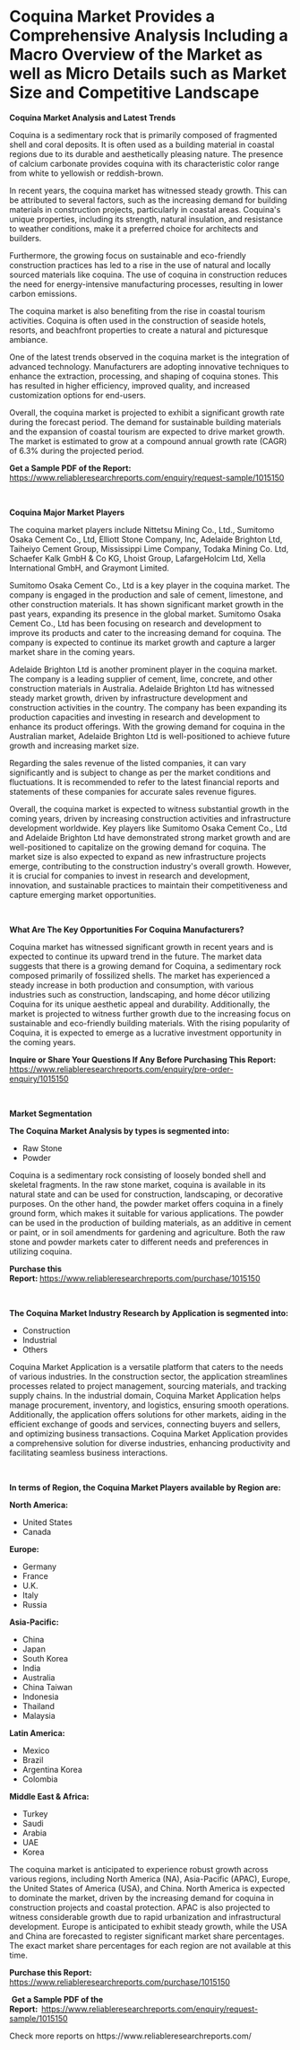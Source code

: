 <p><h1>Coquina Market Provides a Comprehensive Analysis Including a Macro Overview of the Market as well as Micro Details such as Market Size and Competitive Landscape</h1></p><p><strong>Coquina Market Analysis and Latest Trends</strong></p>
<p><p>Coquina is a sedimentary rock that is primarily composed of fragmented shell and coral deposits. It is often used as a building material in coastal regions due to its durable and aesthetically pleasing nature. The presence of calcium carbonate provides coquina with its characteristic color range from white to yellowish or reddish-brown.</p><p>In recent years, the coquina market has witnessed steady growth. This can be attributed to several factors, such as the increasing demand for building materials in construction projects, particularly in coastal areas. Coquina's unique properties, including its strength, natural insulation, and resistance to weather conditions, make it a preferred choice for architects and builders.</p><p>Furthermore, the growing focus on sustainable and eco-friendly construction practices has led to a rise in the use of natural and locally sourced materials like coquina. The use of coquina in construction reduces the need for energy-intensive manufacturing processes, resulting in lower carbon emissions.</p><p>The coquina market is also benefiting from the rise in coastal tourism activities. Coquina is often used in the construction of seaside hotels, resorts, and beachfront properties to create a natural and picturesque ambiance.</p><p>One of the latest trends observed in the coquina market is the integration of advanced technology. Manufacturers are adopting innovative techniques to enhance the extraction, processing, and shaping of coquina stones. This has resulted in higher efficiency, improved quality, and increased customization options for end-users.</p><p>Overall, the coquina market is projected to exhibit a significant growth rate during the forecast period. The demand for sustainable building materials and the expansion of coastal tourism are expected to drive market growth. The market is estimated to grow at a compound annual growth rate (CAGR) of 6.3% during the projected period.</p></p>
<p><strong>Get a Sample PDF of the Report:&nbsp;</strong> <a href="https://www.reliableresearchreports.com/enquiry/request-sample/1015150">https://www.reliableresearchreports.com/enquiry/request-sample/1015150</a></p>
<p>&nbsp;</p>
<p><strong>Coquina Major Market Players</strong></p>
<p><p>The coquina market players include Nittetsu Mining Co., Ltd., Sumitomo Osaka Cement Co., Ltd, Elliott Stone Company, Inc, Adelaide Brighton Ltd, Taiheiyo Cement Group, Mississippi Lime Company, Todaka Mining Co. Ltd, Schaefer Kalk GmbH & Co KG, Lhoist Group, LafargeHolcim Ltd, Xella International GmbH, and Graymont Limited.</p><p>Sumitomo Osaka Cement Co., Ltd is a key player in the coquina market. The company is engaged in the production and sale of cement, limestone, and other construction materials. It has shown significant market growth in the past years, expanding its presence in the global market. Sumitomo Osaka Cement Co., Ltd has been focusing on research and development to improve its products and cater to the increasing demand for coquina. The company is expected to continue its market growth and capture a larger market share in the coming years.</p><p>Adelaide Brighton Ltd is another prominent player in the coquina market. The company is a leading supplier of cement, lime, concrete, and other construction materials in Australia. Adelaide Brighton Ltd has witnessed steady market growth, driven by infrastructure development and construction activities in the country. The company has been expanding its production capacities and investing in research and development to enhance its product offerings. With the growing demand for coquina in the Australian market, Adelaide Brighton Ltd is well-positioned to achieve future growth and increasing market size.</p><p>Regarding the sales revenue of the listed companies, it can vary significantly and is subject to change as per the market conditions and fluctuations. It is recommended to refer to the latest financial reports and statements of these companies for accurate sales revenue figures.</p><p>Overall, the coquina market is expected to witness substantial growth in the coming years, driven by increasing construction activities and infrastructure development worldwide. Key players like Sumitomo Osaka Cement Co., Ltd and Adelaide Brighton Ltd have demonstrated strong market growth and are well-positioned to capitalize on the growing demand for coquina. The market size is also expected to expand as new infrastructure projects emerge, contributing to the construction industry's overall growth. However, it is crucial for companies to invest in research and development, innovation, and sustainable practices to maintain their competitiveness and capture emerging market opportunities.</p></p>
<p>&nbsp;</p>
<p><strong>What Are The Key Opportunities For Coquina Manufacturers?</strong></p>
<p><p>Coquina market has witnessed significant growth in recent years and is expected to continue its upward trend in the future. The market data suggests that there is a growing demand for Coquina, a sedimentary rock composed primarily of fossilized shells. The market has experienced a steady increase in both production and consumption, with various industries such as construction, landscaping, and home décor utilizing Coquina for its unique aesthetic appeal and durability. Additionally, the market is projected to witness further growth due to the increasing focus on sustainable and eco-friendly building materials. With the rising popularity of Coquina, it is expected to emerge as a lucrative investment opportunity in the coming years.</p></p>
<p><strong>Inquire or Share Your Questions If Any Before Purchasing This Report:</strong> <a href="https://www.reliableresearchreports.com/enquiry/pre-order-enquiry/1015150">https://www.reliableresearchreports.com/enquiry/pre-order-enquiry/1015150</a></p>
<p>&nbsp;</p>
<p><strong>Market Segmentation</strong></p>
<p><strong>The Coquina Market Analysis by types is segmented into:</strong></p>
<p><ul><li>Raw Stone</li><li>Powder</li></ul></p>
<p><p>Coquina is a sedimentary rock consisting of loosely bonded shell and skeletal fragments. In the raw stone market, coquina is available in its natural state and can be used for construction, landscaping, or decorative purposes. On the other hand, the powder market offers coquina in a finely ground form, which makes it suitable for various applications. The powder can be used in the production of building materials, as an additive in cement or paint, or in soil amendments for gardening and agriculture. Both the raw stone and powder markets cater to different needs and preferences in utilizing coquina.</p></p>
<p><strong>Purchase this Report:&nbsp;</strong><a href="https://www.reliableresearchreports.com/purchase/1015150">https://www.reliableresearchreports.com/purchase/1015150</a></p>
<p>&nbsp;</p>
<p><strong>The Coquina Market Industry Research by Application is segmented into:</strong></p>
<p><ul><li>Construction</li><li>Industrial</li><li>Others</li></ul></p>
<p><p>Coquina Market Application is a versatile platform that caters to the needs of various industries. In the construction sector, the application streamlines processes related to project management, sourcing materials, and tracking supply chains. In the industrial domain, Coquina Market Application helps manage procurement, inventory, and logistics, ensuring smooth operations. Additionally, the application offers solutions for other markets, aiding in the efficient exchange of goods and services, connecting buyers and sellers, and optimizing business transactions. Coquina Market Application provides a comprehensive solution for diverse industries, enhancing productivity and facilitating seamless business interactions.</p></p>
<p>&nbsp;</p>
<p><strong>In terms of Region, the Coquina Market Players available by Region are:</strong></p>
<p>
    <p> <strong> North America: </strong>
        <ul>
            <li>United States</li>
            <li>Canada</li>
        </ul>
        </p> 
    <p> <strong> Europe: </strong>
        <ul>
            <li>Germany</li>
            <li>France</li>
            <li>U.K.</li>
            <li>Italy</li>
            <li>Russia</li>
        </ul>
        </p> 
    <p> <strong> Asia-Pacific: </strong>
        <ul>
            <li>China</li>
            <li>Japan</li>
            <li>South Korea</li>
            <li>India</li>
            <li>Australia</li>
            <li>China Taiwan</li>
            <li>Indonesia</li>
            <li>Thailand</li>
            <li>Malaysia</li>
        </ul>
        </p> 
    <p> <strong> Latin America: </strong>
        <ul>
            <li>Mexico</li>
            <li>Brazil</li>
            <li>Argentina Korea</li>
            <li>Colombia</li>
        </ul>
        </p> 
    <p> <strong> Middle East & Africa: </strong>
        <ul>
            <li>Turkey</li>
            <li>Saudi</li>
            <li>Arabia</li>
            <li>UAE</li>
            <li>Korea</li>
        </ul>
    </p>
    </p>
<p><p>The coquina market is anticipated to experience robust growth across various regions, including North America (NA), Asia-Pacific (APAC), Europe, the United States of America (USA), and China. North America is expected to dominate the market, driven by the increasing demand for coquina in construction projects and coastal protection. APAC is also projected to witness considerable growth due to rapid urbanization and infrastructural development. Europe is anticipated to exhibit steady growth, while the USA and China are forecasted to register significant market share percentages. The exact market share percentages for each region are not available at this time.</p></p>
<p><strong>Purchase this Report: </strong><a href="https://www.reliableresearchreports.com/purchase/1015150">https://www.reliableresearchreports.com/purchase/1015150</a></p>
<p>&nbsp;<strong>Get a Sample PDF of the Report:&nbsp;&nbsp;</strong><a href="https://www.reliableresearchreports.com/enquiry/request-sample/1015150">https://www.reliableresearchreports.com/enquiry/request-sample/1015150</a></p>
<p><strong></strong></p>
<p>Check more reports on https://www.reliableresearchreports.com/</p>